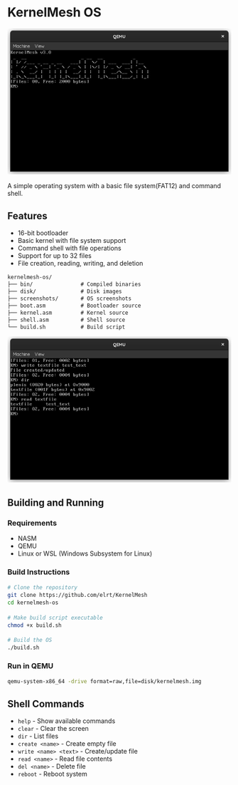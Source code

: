 # KernelMesh OS
![alt text](https://github.com/elrt/KernelMesh-OS/blob/77b18c942fd4dc2790dd29bf329b1b3c8a81314e/screenshots/photo_5336883528757015899_x.jpg)

A simple operating system with a basic file system(FAT12) and command shell.

## Features

- 16-bit bootloader
- Basic kernel with file system support
- Command shell with file operations
- Support for up to 32 files
- File creation, reading, writing, and deletion

```
kernelmesh-os/
├── bin/               # Compiled binaries
├── disk/              # Disk images
├── screenshots/       # OS screenshots
├── boot.asm           # Bootloader source
├── kernel.asm         # Kernel source
├── shell.asm          # Shell source
└── build.sh           # Build script
```

![alt text](https://github.com/elrt/KernelMesh-OS/blob/a0374b911a9fa2c7caaeae149695b3ca6f9ede86/screenshots/photo_5336883528757015858_x.jpg)

## Building and Running

### Requirements
- NASM
- QEMU
- Linux or WSL (Windows Subsystem for Linux)

### Build Instructions
```bash
# Clone the repository
git clone https://github.com/elrt/KernelMesh
cd kernelmesh-os

# Make build script executable
chmod +x build.sh

# Build the OS
./build.sh
```

### Run in QEMU
```bash
qemu-system-x86_64 -drive format=raw,file=disk/kernelmesh.img
```

## Shell Commands
- `help` - Show available commands
- `clear` - Clear the screen
- `dir` - List files
- `create <name>` - Create empty file
- `write <name> <text>` - Create/update file
- `read <name>` - Read file contents
- `del <name>` - Delete file
- `reboot` - Reboot system

